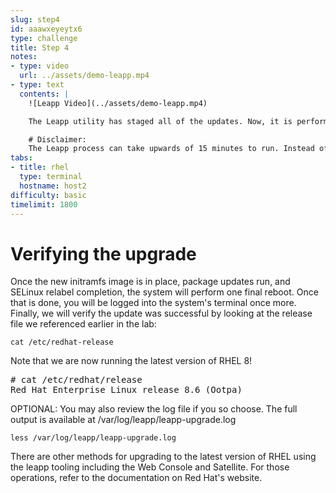 ```yaml
---
slug: step4
id: aaawxeyeytx6
type: challenge
title: Step 4
notes:
- type: video
  url: ../assets/demo-leapp.mp4
- type: text
  contents: |
    ![Leapp Video](../assets/demo-leapp.mp4)

    The Leapp utility has staged all of the updates. Now, it is performing several actions inside a temporary environment. This includes creating a new initramfs image, relabeling SELinux contexts, and well as cleaning up any remaining RHEL 7 packages.

    # Disclaimer:
    The Leapp process can take upwards of 15 minutes to run. Instead of waiting for that process to complete, a second server has been running the upgrade in the background. This lab will now connect to that second system to complete the conversion process.
tabs:
- title: rhel
  type: terminal
  hostname: host2
difficulty: basic
timelimit: 1800
---
```

# Verifying the upgrade

Once the new initramfs image is in place, package updates run, and SELinux relabel completion, the system will perform one final reboot. Once that is done, you will be logged into the system's terminal once more. Finally, we will verify the update was successful by looking at the release file we referenced earlier in the lab:

```
cat /etc/redhat-release
```

Note that we are now running the latest version of RHEL 8!

<pre class=file>
# cat /etc/redhat/release
Red Hat Enterprise Linux release 8.6 (Ootpa)
</pre>

OPTIONAL: You may also review the log file if you so choose. The full output is available at /var/log/leapp/leapp-upgrade.log

```
less /var/log/leapp/leapp-upgrade.log
```

There are other methods for upgrading to the latest version of RHEL using the leapp tooling including the Web Console and Satellite. For those operations, refer to the documentation on Red Hat's website.